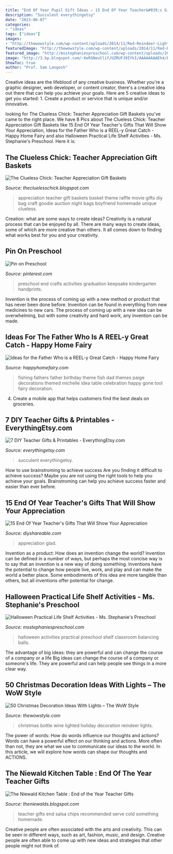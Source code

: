```yaml
---
title: "End Of Year Pupil Gift Ideas ~ 15 End Of Year Teacher&#039;s Gifts That Will Show Your Appreciation"
description: "Succulent everythingetsy"
date: "2023-06-07"
categories:
- "ideas"
tags: ["ideas"]
images:
- "http://thewowstyle.com/wp-content/uploads/2014/11/Red-Reindeer-Lighted-Christmas-Holiday-Wine-Bottle.jpg"
featuredImage: "http://thewowstyle.com/wp-content/uploads/2014/11/Red-Reindeer-Lighted-Christmas-Holiday-Wine-Bottle.jpg"
featured_image: "http://msstephaniespreschool.com/wp-content/uploads/2016/09/Halloween-Practical-Life-Activities-for-the-Preschool-Classroom-Shelf-Balancing-Halloween-Balls--1024x880.jpg"
image: "http://3.bp.blogspot.com/-6eRSNeutliY/UZRUFJ9IYkI/AAAAAAAAEh4/B7BYHFyYlcA/s1600/teacher+gifts+13+011.JPG"
ShowToc: true
author: "Prof. Sam Langosh"
---
```



Creative ideas are the lifeblood of any creative business. Whether you're a graphic designer, web developer, or content creator, there's a creative idea out there that can help you achieve your goals. Here are 5 creative ideas to get you started: 1. Create a product or service that is unique and/or innovative.

	

		
looking for The Clueless Chick: Teacher Appreciation Gift Baskets you've came to the right place. We have 8 Pics about The Clueless Chick: Teacher Appreciation Gift Baskets like 15 End Of Year Teacher&#039;s Gifts That Will Show Your Appreciation, Ideas for the Father Who is a REEL-y Great Catch - Happy Home Fairy and also Halloween Practical Life Shelf Activities - Ms. Stephanie&#039;s Preschool. Here it is:
		
    
## The Clueless Chick: Teacher Appreciation Gift Baskets

<img loading=lazy src="https://4.bp.blogspot.com/---n5knuHIZc/T4xiwatPEQI/AAAAAAAAAJA/R95PcbcQWYQ/s1600/photo.JPG" onerror="this.onerror=null;this.src='https://tse1.mm.bing.net/th?id=OIP.RHb8NzMdhDdJ-jUQGxDS7QHaJ6&amp;pid=15.1';" alt="The Clueless Chick: Teacher Appreciation Gift Baskets">

_Source: thecluelesschick.blogspot.com_

>appreciation teacher gift baskets basket theme raffle movie gifts diy bag craft goodie auction night bags boyfriend homemade unique clueless. 

	

Creation: what are some ways to create ideas?
Creativity is a natural process that can be enjoyed by all. There are many ways to create ideas, some of which are more creative than others. It all comes down to finding what works best for you and your creativity.

    
## Pin On Preschool

<img loading=lazy src="https://i.pinimg.com/736x/ab/aa/c6/abaac6e70f7927e9e915611f089453df.jpg" onerror="this.onerror=null;this.src='https://tse4.mm.bing.net/th?id=OIP.Bz802ASLparX-jXGbDrDyQHaJ3&amp;pid=15.1';" alt="Pin on Preschool">

_Source: pinterest.com_

>preschool end crafts activities graduation keepsake kindergarten handprints. 

	

Invention is the process of coming up with a new method or product that has never been done before. Invention can be found in everything from new medicines to new cars. The process of coming up with a new idea can be overwhelming, but with some creativity and hard work, any invention can be made.

    
## Ideas For The Father Who Is A REEL-y Great Catch - Happy Home Fairy

<img loading=lazy src="https://happyhomefairy.com/wp-content/uploads/2012/06/fishing-party1.jpg" onerror="this.onerror=null;this.src='https://tse2.mm.bing.net/th?id=OIP.iFRMRMDmGqkzi4FUcoEgMgHaLI&amp;pid=15.1';" alt="Ideas for the Father Who is a REEL-y Great Catch - Happy Home Fairy">

_Source: happyhomefairy.com_

>fishing fathers father birthday theme fish dad themes paige decorations themed michelle idea table celebration happy gone tool fairy decoration. 

	

4. Create a mobile app that helps customers find the best deals on groceries. 

    
## 7 DIY Teacher Gifts &amp; Printables - EverythingEtsy.com

<img loading=lazy src="https://www.everythingetsy.com/wp-content/uploads/2015/05/Succulent-Garden-Teacher-Gift.png" onerror="this.onerror=null;this.src='https://tse1.mm.bing.net/th?id=OIP.gUQYLuhxIvse4KsX-72G5gHaLM&amp;pid=15.1';" alt="7 DIY Teacher Gifts &amp; Printables - EverythingEtsy.com">

_Source: everythingetsy.com_

>succulent everythingetsy. 

	

How to use brainstroming to achieve success
Are you finding it difficult to achieve success? Maybe you are not using the right tools to help you achieve your goals. Brainstroming can help you achieve success faster and easier than ever before.

    
## 15 End Of Year Teacher&#039;s Gifts That Will Show Your Appreciation

<img loading=lazy src="https://www.diyshareable.com/wp-content/uploads/crafts-end-of-year-teacher-gifts-Image-11-orange-you-glad.png" onerror="this.onerror=null;this.src='https://tse2.mm.bing.net/th?id=OIP.FHr5bPFUoW7TjUea74w-twHaJ4&amp;pid=15.1';" alt="15 End Of Year Teacher&#039;s Gifts That Will Show Your Appreciation">

_Source: diyshareable.com_

>appreciation glad. 

	

Invention as a product: How does an invention change the world?
Invention can be defined in a number of ways, but perhaps the most concise way is to say that an invention is a new way of doing something. Inventions have the potential to change how people live, work, and play and can make the world a better place. Some embodiments of this idea are more tangible than others, but all inventions offer potential for change.

    
## Halloween Practical Life Shelf Activities - Ms. Stephanie&#039;s Preschool

<img loading=lazy src="http://msstephaniespreschool.com/wp-content/uploads/2016/09/Halloween-Practical-Life-Activities-for-the-Preschool-Classroom-Shelf-Balancing-Halloween-Balls--1024x880.jpg" onerror="this.onerror=null;this.src='https://tse3.mm.bing.net/th?id=OIP.MwlbVxib_suwGn7QfJiFcgHaGX&amp;pid=15.1';" alt="Halloween Practical Life Shelf Activities - Ms. Stephanie&#039;s Preschool">

_Source: msstephaniespreschool.com_

>halloween activities practical preschool shelf classroom balancing balls. 

	

The advantage of big ideas: they are powerful and can change the course of a company or a life
Big ideas can change the course of a company or someone's life. They are powerful and can help people see things in a more clear way.

    
## 50 Christmas Decoration Ideas With Lights – The WoW Style

<img loading=lazy src="http://thewowstyle.com/wp-content/uploads/2014/11/Red-Reindeer-Lighted-Christmas-Holiday-Wine-Bottle.jpg" onerror="this.onerror=null;this.src='https://tse4.mm.bing.net/th?id=OIP.szCNPpuge8WWYD-dR3zdrAHaLb&amp;pid=15.1';" alt="50 Christmas Decoration Ideas With Lights – The WoW Style">

_Source: thewowstyle.com_

>christmas bottle wine lighted holiday decoration reindeer lights. 

	

The power of words: How do words influence our thoughts and actions?
Words can have a powerful effect on our thinking and actions. More often than not, they are what we use to communicate our ideas to the world. In this article, we will explore how words can shape our thoughts and ACTIONS.

    
## The Niewald Kitchen Table : End Of The Year Teacher Gifts

<img loading=lazy src="http://3.bp.blogspot.com/-6eRSNeutliY/UZRUFJ9IYkI/AAAAAAAAEh4/B7BYHFyYlcA/s1600/teacher+gifts+13+011.JPG" onerror="this.onerror=null;this.src='https://tse4.mm.bing.net/th?id=OIP.GC0rlvUMijYFpH6pv93newHaLH&amp;pid=15.1';" alt="The Niewald Kitchen Table : End of the Year Teacher Gifts">

_Source: theniewalds.blogspot.com_

>teacher gifts end salsa chips recommended serve cold something homemade. 

	

Creative people are often associated with the arts and creativity. This can be seen in different ways, such as art, fashion, music, and design. Creative people are often able to come up with new ideas and strategies that other people might not think of.

